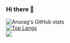 ### Hi there 👋

![Anurag's GitHub stats](https://github-readme-stats.vercel.app/api?username=flow-flew&show_icons=true&theme=radical)
<br>
[![Top Langs](https://github-readme-stats.vercel.app/api/top-langs/?username=flow-flew)](https://github.com/flow-flew/github-readme-stats)
<br>
<a href="http://profile-counter.glitch.me/">
  <img src="http://profile-counter.glitch.me/flow-flew/count.svg">
  </a>

<!--
**flow-flew/flow-flew** is a ✨ _special_ ✨ repository because its `README.md` (this file) appears on your GitHub profile.

Here are some ideas to get you started:

- 🔭 I’m currently working on ...
- 🌱 I’m currently learning ...
- 👯 I’m looking to collaborate on ...
- 🤔 I’m looking for help with ...
- 💬 Ask me about ...
- 📫 How to reach me: ...
- 😄 Pronouns: ...
- ⚡ Fun fact: ...
-->
